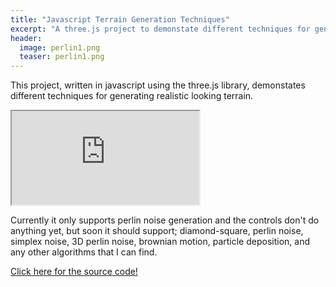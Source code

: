 ```yaml
---
title: "Javascript Terrain Generation Techniques"
excerpt: "A three.js project to demonstate different techniques for generating realistic terrain."
header:
  image: perlin1.png
  teaser: perlin1.png
---
```


This project, written in javascript using the three.js library, demonstates different techniques for generating realistic looking terrain. 

<iframe src="http://sammurphy.no-ip.info/demos/terrain/js/" marginwidth="0" marginheight="0" scrolling="no"></iframe>

Currently it only supports perlin noise generation and the controls don't do anything yet, but soon it should support; diamond-square, perlin noise, simplex noise, 3D perlin noise, brownian motion, particle deposition, and any other algorithms that I can find.


[Click here for the source code!](https://github.com/SamMurphy/Javascript-Terrain-Generation)